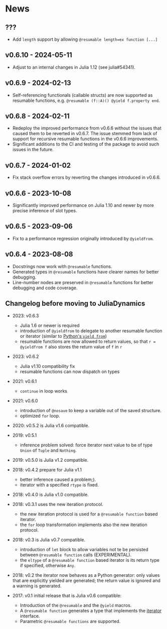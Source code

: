 # News

## ???

- Add `length` support by allowing `@resumable length=ex function [...]`

## v0.6.10 - 2024-05-11

- Adjust to an internal changes in Julia 1.12 (see julia#54341).

## v0.6.9 - 2024-02-13

- Self-referencing functionals (callable structs) are now supported as resumable functions, e.g. `@resumable (f::A)() @yield f.property end`.

## v0.6.8 - 2024-02-11

- Redeploy the improved performance from v0.6.6 without the issues that caused them to be reverted in v0.6.7. The issue stemmed from lack of support for recursive resumable functions in the v0.6.6 improvements.
- Significant additions to the CI and testing of the package to avoid such issues in the future.

## v0.6.7 - 2024-01-02

- Fix stack overflow errors by reverting the changes introduced in v0.6.6.

## v0.6.6 - 2023-10-08

- Significantly improved performance on Julia 1.10 and newer by more precise inference of slot types.

## v0.6.5 - 2023-09-06

- Fix to a performance regression originally introduced by `@yieldfrom`.

## v0.6.4 - 2023-08-08

- Docstrings now work with `@resumable` functions.
- Generated types in `@resumable` functions have clearer names for better debugging.
- Line-number nodes are preserved in `@resumable` functions for better debugging and code coverage.

## Changelog before moving to JuliaDynamics

* 2023: v0.6.3
  * Julia 1.6 or newer is required
  * introduction of `@yieldfrom` to delegate to another resumable function or iterator (similar to [Python's `yield from`](https://peps.python.org/pep-0380/))
  * resumable functions are now allowed to return values, so that `r = @yieldfrom f` also stores the return value of `f` in `r`

* 2023: v0.6.2 
  * Julia v1.10 compatibility fix
  * resumable functions can now dispatch on types

* 2021: v0.6.1
  * `continue` in loop works

* 2021: v0.6.0
  * introduction of `@nosave` to keep a variable out of the saved structure.
  * optimized `for` loop.

* 2020: v0.5.2 is Julia v1.6 compatible.

* 2019: v0.5.1
  * inference problem solved: force iterator next value to be of type `Union` of `Tuple` and `Nothing`.

* 2019: v0.5.0 is Julia v1.2 compatible.

* 2018: v0.4.2 prepare for Julia v1.1
  * better inference caused a problem;).
  * iterator with a specified `rtype` is fixed.

* 2018: v0.4.0 is Julia v1.0 compatible.

* 2018: v0.3.1 uses the new iteration protocol.
  * the new iteration protocol is used for a `@resumable function` based iterator.
  * the `for` loop transformation implements also the new iteration protocol.

* 2018: v0.3 is Julia v0.7 compatible.
  * introduction of `let` block to allow variables not te be persisted between `@resumable function` calls (EXPERIMENTAL).
  * the `eltype` of a `@resumable function` based iterator is its return type if specified, otherwise `Any`.

* 2018: v0.2 the iterator now behaves as a Python generator: only values that are explicitly yielded are generated; the return value is ignored and a warning is generated.

* 2017: v0.1 initial release that is Julia v0.6 compatible:
  * Introduction of the `@resumable` and the `@yield` macros.
  * A `@resumable function` generates a type that implements the [iterator](https://docs.julialang.org/en/stable/manual/interfaces/#man-interface-iteration-1) interface.
  * Parametric `@resumable functions` are supported.
